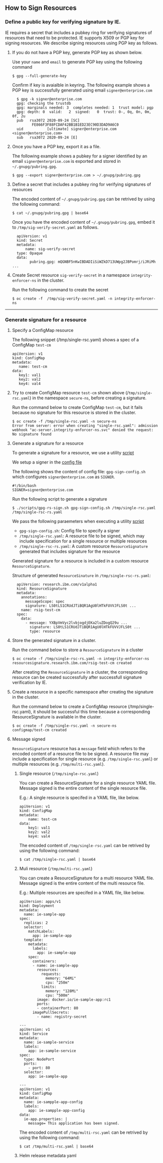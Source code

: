 ## How to Sign Resources

### Define a public key for verifying signature by IE.

IE requires a secret that includes a pubkey ring for verifying signatures of resources that need to be protected.  IE supports X509 or PGP key for signing resources. We describe signing resources using PGP key as follows.

1. If you do not have a PGP key, generate PGP key as shown below.
   
    Use your `name` and `email` to generate PGP key using the following command
    ```
    $ gpg --full-generate-key
    ```

    Confirm if key is avaialble in keyring. The following example shows a PGP key is successfully generated using email `signer@enterprise.com`
    ```
      $ gpg -k signer@enterprise.com
      gpg: checking the trustdb
      gpg: marginals needed: 3  completes needed: 1  trust model: pgp
      gpg: depth: 0  valid:   2  signed:   0  trust: 0-, 0q, 0n, 0m, 0f, 2u
      pub   rsa3072 2020-09-24 [SC]
             FE866F3F88FCDAF42BB1B1ED23EC90D3DAD9A6C0
      uid           [ultimate] signer@enterprise.com <signer@enterprise.com>
      sub   rsa3072 2020-09-24 [E]
    ```
2. Once you have a PGP key, export it as a file.

    The following example shows a pubkey for a signer identified by an email `signer@enterprise.com` is exported and stored in `~/.gnupg/pubring.gpg`.

    ```
    $ gpg --export signer@enterprise.com > ~/.gnupg/pubring.gpg
    ```

3. Define a secret that includes a pubkey ring for verifying signatures of resources

   The encoded content of `~/.gnupg/pubring.gpg` can be retrived by using the following command:
    ```
    $ cat ~/.gnupg/pubring.gpg | base64
    ```

    Once you have the encoded content of `~/.gnupg/pubring.gpg`, embed it to `/tmp/sig-verify-secret.yaml` as follows.

    ```
      apiVersion: v1
      kind: Secret
      metadata:
          name: sig-verify-secret
      type: Opaque
      data:
            pubring.gpg: mQGNBF5nKwIBDADIiSiWZkD713UWpg2JBPomrj/iJRiMh ...
    ```
4. Create Secret resource `sig-verify-secret` in a namespace `integrity-enforcer-ns` in the cluster.

    Run the following command to create the secret
    ```
    $ oc create -f  /tmp/sig-verify-secret.yaml -n integrity-enforcer-ns
    ```

---


### Generate signature for a resource

1. Specify a ConfigMap resource 
    
   The following snippet (/tmp/single-rsc.yaml) shows a spec of a ConfigMap `test-cm`
   ```
   apiVersion: v1
   kind: ConfigMap
   metadata:
      name: test-cm
   data:
      key1: val1
      key2: val2
      key4: val4   
   ```
2. Try to create ConfigMap resource `test-cm` shown above (/`tmp/single-rsc.yaml`) in the namespace `secure-ns`, before creating a signature.

    Run the command below to create ConfigMap `test-cm`, but it fails because no signature for this resource is stored in the cluster.

    ```
    $ oc create -f /tmp/single-rsc.yaml -n secure-ns
    Error from server: error when creating "single-rsc.yaml": admission webhook "ac-server.integrity-enforcer-ns.svc" denied the request: No signature found
    ```

3. Generate a signature for a resource 

    To generate a signature for a resource,  we use a utility [script](../scripts/gpg-rs-sign.sh)

    We setup a signer in the [config file](../scripts/gpg-sign-config.sh)

    The following shows the content of config file: `gpg-sign-config.sh`  which configures `signer@enterprise.com` as `SIGNER`.

    ```
    #!/bin/bash
    SIGNER=signer@enterprise.com
    ```

    Run the following script to generate a signature

    ```
    $ ./scripts/gpg-rs-sign.sh gpg-sign-config.sh /tmp/single-rsc.yaml /tmp/single-rsc-rs.yaml
    ```
    We pass the following paraemeters when executing a utility [script](../scripts/gpg-rs-sign.sh)
      - `gpg-sign-config.sh`:  Config file to specify a signer
      - `/tmp/single-rsc.yaml`:  A resource file to be signed, which may include specification for a single resource or multiple resources
      - `/tmp/single-rsc-rs.yaml`: A custom resource `ResourceSignature` generated that includes signature for the resource

    Generated signature for a resource is included in a custom resource `ResourceSignature`.

    Structure of generated `ResourceSinature` in `/tmp/single-rsc-rs.yaml`:
    
    ```
      apiVersion: research.ibm.com/v1alpha1
      kind: ResourceSignature
      metadata:
        annotations:
          messageScope: spec
          signature: LS0tLS1CRUdJTiBQR1AgU0lHTkFUVVJFLS0t ...
        name: rsig-test-cm
      spec:
        data:
          - message: YXBpVmVyc2lvbjogdjEKa2luZDogQ29u ...
            signature: LS0tLS1CRUdJTiBQR1AgU0lHTkFUVVJFLS0t ...
            type: resource
    ```
    
4. Store the generated signature in a cluster.
    
    Run the command below to store a `ResourceSignature` in a cluster
    
    ```
    $ oc create -f /tmp/single-rsc-rs.yaml -n integrity-enforcer-ns
    resourcesignature.research.ibm.com/rsig-test-cm created
    ```
   After creating the `ResourceSignature` in a cluster, the corresponding resource can be created successfully after successfull signature verification by IE.

5. Create a resource in a specific namespace after creating the signature in the cluster.

    Run the command below to create a ConfigMap resource (/tmp/single-rsc.yaml), it should be successful this time because a corresponding ResourceSignature is available in the cluster.
    ```
    $ oc create -f /tmp/single-rsc.yaml -n secure-ns
    configmap/test-cm created
    ```
    
6. Message signed
    
    `ResourceSignature` resource has a `message` field which refers to the encoded content of a resource file to be signed.  A resource file may include a specification for single resource (e.g. `/tmp/single-rsc.yaml`) or multiple resources (e.g. `/tmp/multi-rsc.yaml`).

    1. Single resource (`/tmp/single-rsc.yaml`)
        
        You can create a ResourceSignature for a single resource YAML file.
        Message signed is the entire content of the single resource file.

        E.g.:  A single resource is specifed in a YAML file, like below.
        ```
        apiVersion: v1
        kind: ConfigMap
        metadata:
            name: test-cm
        data:
            key1: val1
            key2: val2
            key4: val4
        ```

        The encoded content of `/tmp/single-rsc.yaml` can be retrived by using the following command:
        ```
        $ cat /tmp/single-rsc.yaml | base64
        ```

    2. Muli resource (`/tmp/multi-rsc.yaml`)

        You can create a ResourceSignature for a multi resource YAML file.
        Message signed is the entire content of the multi resource file.

        E.g.:  Multiple resources are specifed in a YAML file, like below.
      
        ```
        apiVersion: apps/v1
        kind: Deployment
        metadata:
          name: ie-sample-app
        spec:
          replicas: 2
          selector:
            matchLabels:
              app: ie-sample-app
          template:
            metadata:
              labels:
                app: ie-sample-app
            spec:
              containers:
              - name: ie-sample-app
                resources:
                  requests:
                    memory: "64Mi"
                    cpu: "250m"
                  limits:
                    memory: "128Mi"
                    cpu: "500m"
                image: docker.io/ie-sample-app:rc1
                ports:
                - containerPort: 80
              imagePullSecrets:
                - name: registry-secret

        ---
        apiVersion: v1
        kind: Service
        metadata:
          name: ie-sample-service
          labels:
            app: ie-sample-service
        spec:
          type: NodePort
          ports:
            - port: 80
          selector:
            app: ie-sample-app

        ---
        apiVersion: v1
        kind: ConfigMap
        metadata:
          name: ie-sampple-app-config
          labels:
            app: ie-sampple-app-config
        data:
          ie-app.properties: |
            message= This application has been signed.
        ```

        The encoded content of `/tmp/multi-rsc.yaml` can be retrived by using the following command:
        ```
        $ cat /tmp/multi-rsc.yaml | base64
        ```
        
    3. Helm release metadata yaml